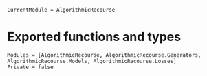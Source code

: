 ```@meta
CurrentModule = AlgorithmicRecourse 
```

# Exported functions and types

```@autodocs
Modules = [AlgorithmicRecourse, AlgorithmicRecourse.Generators, AlgorithmicRecourse.Models, AlgorithmicRecourse.Losses]
Private = false
```